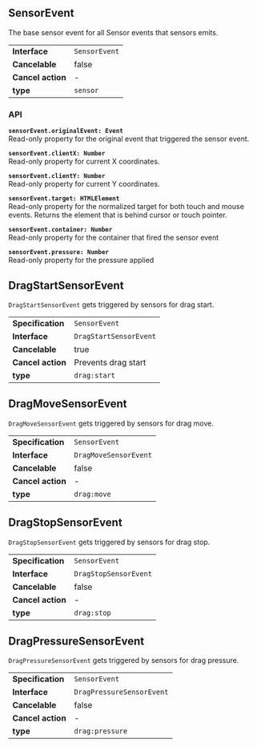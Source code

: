 ## SensorEvent

The base sensor event for all Sensor events that sensors emits.

| | |
| --------------------- | ---------------------------------------------------------- |
| **Interface**         | `SensorEvent`                                              |
| **Cancelable**        | false                                                      |
| **Cancel action**     | -                                                          |
| **type**              | `sensor`                                                   |

### API

**`sensorEvent.originalEvent: Event`**  
Read-only property for the original event that triggered the sensor event.

**`sensorEvent.clientX: Number`**  
Read-only property for current X coordinates.

**`sensorEvent.clientY: Number`**  
Read-only property for current Y coordinates.

**`sensorEvent.target: HTMLElement`**  
Read-only property for the normalized target for both touch and mouse events.
Returns the element that is behind cursor or touch pointer.

**`sensorEvent.container: Number`**  
Read-only property for the container that fired the sensor event

**`sensorEvent.pressure: Number`**  
Read-only property for the pressure applied

## DragStartSensorEvent

`DragStartSensorEvent` gets triggered by sensors for drag start.

| | |
| --------------------- | ---------------------------------------------------------- |
| **Specification**     | `SensorEvent`                                              |
| **Interface**         | `DragStartSensorEvent`                                     |
| **Cancelable**        | true                                                       |
| **Cancel action**     | Prevents drag start                                        |
| **type**              | `drag:start`                                               |

## DragMoveSensorEvent

`DragMoveSensorEvent` gets triggered by sensors for drag move.

| | |
| --------------------- | ---------------------------------------------------------- |
| **Specification**     | `SensorEvent`                                              |
| **Interface**         | `DragMoveSensorEvent`                                      |
| **Cancelable**        | false                                                      |
| **Cancel action**     | -                                                          |
| **type**              | `drag:move`                                                |

## DragStopSensorEvent

`DragStopSensorEvent` gets triggered by sensors for drag stop.

| | |
| --------------------- | ---------------------------------------------------------- |
| **Specification**     | `SensorEvent`                                              |
| **Interface**         | `DragStopSensorEvent`                                      |
| **Cancelable**        | false                                                      |
| **Cancel action**     | -                                                          |
| **type**              | `drag:stop`                                                |

## DragPressureSensorEvent

`DragPressureSensorEvent` gets triggered by sensors for drag pressure.

| | |
| --------------------- | ---------------------------------------------------------- |
| **Specification**     | `SensorEvent`                                              |
| **Interface**         | `DragPressureSensorEvent`                                  |
| **Cancelable**        | false                                                      |
| **Cancel action**     | -                                                          |
| **type**              | `drag:pressure`                                            |
